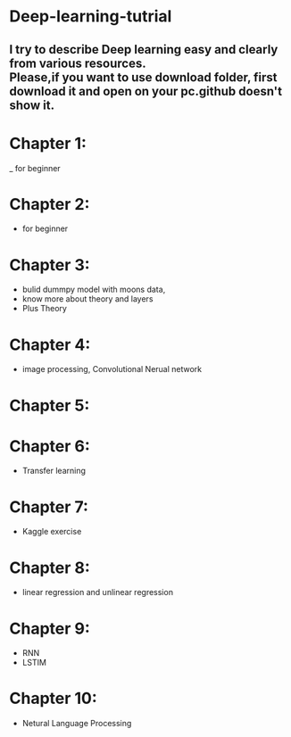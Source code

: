 # Deep-learning-tutrial
I try to describe Deep learning easy and clearly from various resources. <br>
<b>Please,if you want to use download folder, first download it and open on your pc.github doesn't show it. </b> 
---------------------------------------------------------------------------------------------------------------------------
# Chapter 1:
_ for beginner

# Chapter 2:
- for beginner

# Chapter 3: 
- bulid dummpy model with moons data,
- know more about theory and layers
- Plus Theory 
# Chapter 4:
- image processing, Convolutional Nerual network
# Chapter 5:

# Chapter 6:
- Transfer learning

# Chapter 7:
- Kaggle exercise

# Chapter 8:
- linear regression and unlinear regression

# Chapter 9:
- RNN
- LSTIM

# Chapter 10:
- Netural Language Processing
